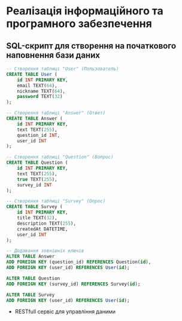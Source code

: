 # Реалізація інформаційного та програмного забезпечення

## SQL-скрипт для створення на початкового наповнення бази даних

``` sql
-- Створення таблиці "User" (Пользователь)
CREATE TABLE User (
    id INT PRIMARY KEY,
    email TEXT(64),
    nickname TEXT(64),
    password TEXT(32)
);

-- Створення таблиці "Answer" (Ответ)
CREATE TABLE Answer (
    id INT PRIMARY KEY,
    text TEXT(255),
    question_id INT,
    user_id INT
);

-- Створення таблиці "Question" (Вопрос)
CREATE TABLE Question (
    id INT PRIMARY KEY,
    text TEXT(255),
    true TEXT(255),
    survey_id INT
);

-- Створення таблиці "Survey" (Опрос)
CREATE TABLE Survey (
    id INT PRIMARY KEY,
    title TEXT(32),
    description TEXT(255),
    createdAt DATETIME,
    user_id INT
);

-- Додавання зовнішніх ключів
ALTER TABLE Answer
ADD FOREIGN KEY (question_id) REFERENCES Question(id),
ADD FOREIGN KEY (user_id) REFERENCES User(id);

ALTER TABLE Question
ADD FOREIGN KEY (survey_id) REFERENCES Survey(id);

ALTER TABLE Survey
ADD FOREIGN KEY (user_id) REFERENCES User(id);

```
- RESTfull сервіс для управління даними

